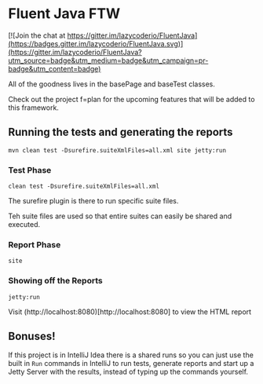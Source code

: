# Fluent Java FTW

[![Join the chat at https://gitter.im/lazycoderio/FluentJava](https://badges.gitter.im/lazycoderio/FluentJava.svg)](https://gitter.im/lazycoderio/FluentJava?utm_source=badge&utm_medium=badge&utm_campaign=pr-badge&utm_content=badge)

All of the goodness lives in the basePage and baseTest classes.

Check out the project f=plan for the upcoming features that will be added to this framework.

## Running the tests and generating the reports

`mvn clean test -Dsurefire.suiteXmlFiles=all.xml site jetty:run`

### Test Phase

`clean test -Dsurefire.suiteXmlFiles=all.xml` 

The surefire plugin is there to run specific suite files.

Teh suite files are used so that entire suites can easily be shared and executed.

### Report Phase

`site`

### Showing off the Reports

`jetty:run`

Visit (http://localhost:8080)[http://localhost:8080] to view the HTML report

## Bonuses!

If this project is in IntelliJ Idea there is a shared runs so you can just use the built in `Run` commands in IntelliJ to run tests, generate reports and start up a Jetty Server with the results, instead of typing up the commands yourself.